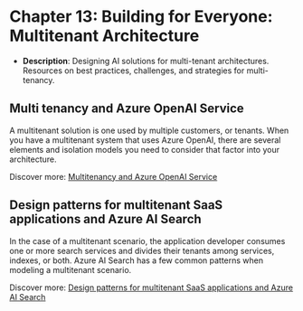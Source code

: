 # Chapter 13: Building for Everyone: Multitenant Architecture

- **Description**: Designing AI solutions for multi-tenant architectures. Resources on best practices, challenges, and strategies for multi-tenancy.

## Multi tenancy and Azure OpenAI Service

A multitenant solution is one used by multiple customers, or tenants. When you have a multitenant system that uses Azure OpenAI, there are several elements and isolation models you need to consider that factor into your architecture.

Discover more: [Multitenancy and Azure OpenAI Service](https://learn.microsoft.com/azure/architecture/guide/multitenant/service/openai)

## Design patterns for multitenant SaaS applications and Azure AI Search

In the case of a multitenant scenario, the application developer consumes one or more search services and divides their tenants among services, indexes, or both. Azure AI Search has a few common patterns when modeling a multitenant scenario.

Discover more: [Design patterns for multitenant SaaS applications and Azure AI Search](https://learn.microsoft.com/azure/search/search-modeling-multitenant-saas-applications)
